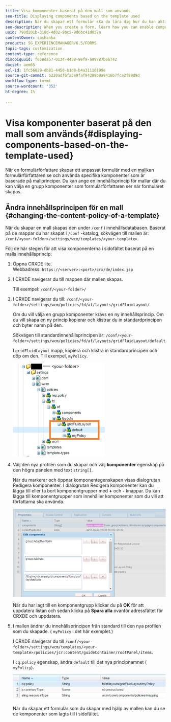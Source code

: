 ```yaml
---
title: Visa komponenter baserat på den mall som används
seo-title: Displaying components based on the template used
description: När du skapar ett formulär ska du lära dig hur du kan aktivera komponenter i sidofältet baserat på den valda mallen.
seo-description: When you create a form, learn how you can enable components in the sidebar based on the template selected.
uuid: 790d201b-318d-4d02-9bc5-9d6bc41d057a
contentOwner: sashanka
products: SG_EXPERIENCEMANAGER/6.5/FORMS
topic-tags: customization
content-type: reference
discoiquuid: f658da57-0134-4458-9ef9-a99787b66742
docset: aem65
exl-id: 1fc56829-db81-4450-b1d8-b4a31110199e
source-git-commit: b220adf6fa3e9faf94389b9a9416b7fca2f89d9d
workflow-type: tm+mt
source-wordcount: '352'
ht-degree: 1%

---
```


# Visa komponenter baserat på den mall som används{#displaying-components-based-on-the-template-used}

När en formulärförfattare skapar ett anpassat formulär med en [mall](../../forms/using/template-editor.md)kan formulärförfattaren se och använda specifika komponenter som är baserade på mallprinciper. Du kan ange en innehållsprincip för mallar där du kan välja en grupp komponenter som formulärförfattaren ser när formuläret skapas.

## Ändra innehållsprincipen för en mall {#changing-the-content-policy-of-a-template}

När du skapar en mall skapas den under `/conf` i innehållsdatabasen. Baserat på de mappar du har skapat i `/conf` -katalog, sökvägen till mallen är: `/conf/<your-folder>/settings/wcm/templates/<your-template>`.

Följ de här stegen för att visa komponenterna i sidofältet baserat på en malls innehållsprincip:

1. Öppna CRXDE lite.\
   Webbadress: `https://<server>:<port>/crx/de/index.jsp`
1. I CRXDE navigerar du till mappen där mallen skapas.

   Till exempel: `/conf/<your-folder>/`

1. I CRXDE navigerar du till: `/conf/<your-folder>/settings/wcm/policies/fd/af/layouts/gridFluidLayout/`

   Om du vill välja en grupp komponenter krävs en ny innehållsprincip. Om du vill skapa en ny princip kopierar och klistrar du in standardprincipen och byter namn på den.

   Sökvägen till standardinnehållsprincipen är: `/conf/<your-folder>/settings/wcm/policies/fd/af/layouts/gridFluidLayout/default`

   I `gridFluidLayout` mapp, kopiera och klistra in standardprincipen och döp om den. Till exempel, `myPolicy`.

   ![Kopierar standardprinciper](assets/crx-default1.png)

1. Välj den nya profilen som du skapar och välj **komponenter** egenskap på den högra panelen med text `string[]`.

   När du markerar och öppnar komponentegenskapen visas dialogrutan Redigera komponenter. I dialogrutan Redigera komponenter kan du lägga till eller ta bort komponentgrupper med **+** och **-** knappar. Du kan lägga till komponentgrupper som innehåller komponenter som du vill att författarna ska använda.

   ![Lägga till eller ta bort komponenter i profilen](assets/add-components-list1.png)

   När du har lagt till en komponentgrupp klickar du på **OK** för att uppdatera listan och sedan klicka på **Spara alla** ovanför adressfältet för CRXDE och uppdatera.

1. I mallen ändrar du innehållsprincipen från standard till den nya profilen som du skapade. ( `myPolicy` i det här exemplet.)

   I CRXDE navigerar du till `/conf/<your-folder>/settings/wcm/templates/<your-template>/policies/jcr:content/guideContainer/rootPanel/items`.

   I `cq:policy` egenskap, ändra `default` till det nya principnamnet ( `myPolicy`).

   ![Uppdaterad princip för mallinnehåll](assets/updated-policy.png)

   När du skapar ett formulär som du skapar med hjälp av mallen kan du se de komponenter som lagts till i sidofältet.
